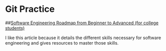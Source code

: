 # Git Practice

##[Software Engineering Roadmap from Beginner to Advanced (for college students)](https://workat.tech/general/article/software-engineering-roadmap-beginner-advanced-6jh02kwtqawg)

I like this article because it details the different skills necessary for software engineering and gives resources to master those skills.